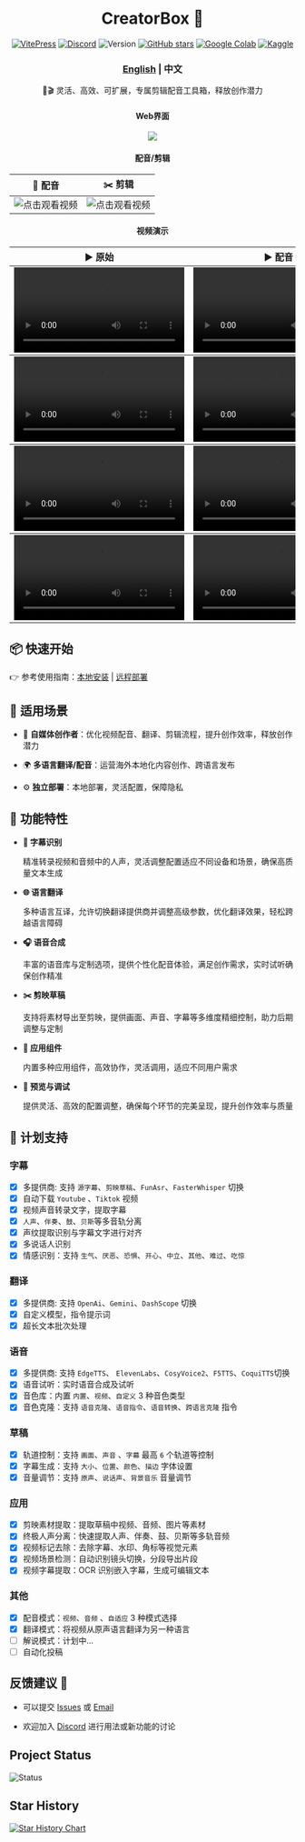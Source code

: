 <div align="center">
<h1 align="center">CreatorBox 💸</h1>

<!--
[![Discord](https://img.shields.io/discord/1380024079871905883?logo=discord&logoColor=white&color=%44CC11&label=Discord)](https://discord.gg/ZSeETM6bsS)
-->

[![VitePress](https://img.shields.io/badge/Vitepress-Doc-3E63DD?logo=markdown)](https://xiesx123.github.io/CreatorBox)
[![Discord](https://img.shields.io/badge/Discord-Online-44CC11?logo=discord&logoColor=white)](https://discord.gg/ZSeETM6bsS)
![Version](https://img.shields.io/github/tag/xiesx123/CreatorBox.svg?style=flat&label=Release)
[![GitHub stars](https://img.shields.io/github/stars/xiesx123/CreatorBox)](https://github.com/xiesx123/CreatorBox/stargazers)
[![Google Colab](https://img.shields.io/badge/Google_Colab-Launch-yellow?logo=googlecolab&)](https://colab.research.google.com/drive/1VFN9991PEg2mRWWwdKhAdAmQyut7Wfu5?usp=sharing)
[![Kaggle](https://img.shields.io/badge/Kaggle-Launch-blue?logo=kaggle)](https://www.kaggle.com/code/xiesx123/creatorbox)

  <h3><a href="README.md">English</a> | 中文 </h3>

🚀🎬 灵活、高效、可扩展，专属剪辑配音工具箱，释放创作潜力

  <h4>Web界面</h4>

![](/docs/images/main_zh.png)

  <h4>配音/剪辑</h4>

  <table>
      <thead>
          <tr>
              <th align="center"><g-emoji class="g-emoji" alias="arrow_forward">🔧</g-emoji> 配音</th>
              <th align="center"><g-emoji class="g-emoji" alias="arrow_forward">✂️</g-emoji> 剪辑</th>
          </tr>
      </thead>
      <tbody>
          <tr>
              <td align="center">
                  <img src="docs/images/debug.jpg" alt="点击观看视频">
              </td>
              <td align="center">
                  <img src="docs/images/jianying.jpg" alt="点击观看视频">
              </td>
          </tr>
      </tbody>
  </table>

  <h4>视频演示</h4>

  <table>
      <thead>
          <tr>
              <th align="center"><g-emoji class="g-emoji" alias="arrow_forward">▶️ 原始</th>
              <th align="center"><g-emoji class="g-emoji" alias="arrow_forward">▶️ 配音</th>
          </tr>
      </thead>
      <!-- 大话西游 -->
      <tbody>
          <tr>
              <td align="center"><video
                      src="https://github.com/user-attachments/assets/b6e30353-5b08-4c12-8407-8d759233d193"></video></td>
              <td align="center"><video
                      src="https://github.com/user-attachments/assets/f57363c5-3110-4b1b-be3f-769c0e65fe9a"></video></td>
          </tr>
      </tbody>
    <!-- 求职面试 -->
    <tbody>
          <tr>
              <td align="center"><video
                      src="https://github.com/user-attachments/assets/327b819c-c811-4265-960b-83117e0da670"></video></td>
              <td align="center"><video
                      src="https://github.com/user-attachments/assets/ed6449df-dd04-45f0-9ab1-ce4a2a5b600c"></video></td>
          </tr>
      </tbody>
    <!-- 黑神话-->
    <tbody>
          <tr>
              <td align="center"><video
                      src="https://github.com/user-attachments/assets/c68c376e-54ef-4a6b-a195-fbe926c0de37"></video></td>
              <td align="center"><video
                      src="https://github.com/user-attachments/assets/e9424df6-0986-4118-af82-b5f140398471"></video></td>
          </tr>
      </tbody>
      <!-- 商品介绍-->
    <tbody>
          <tr>
              <td align="center"><video
                      src="https://github.com/user-attachments/assets/a1c9ea12-a3a0-4d0d-9d68-43659e6cc180"></video></td>
              <td align="center"><video
                      src="https://github.com/user-attachments/assets/6babdb77-90db-4ea7-b6eb-9614438fa0f1"></video></td>
          </tr>
      </tbody>

  </table>

</div>

## 📦 快速开始

👉 参考使用指南：[本地安装](https://xiesx123.github.io/CreatorBox/deploy-local) | [远程部署](https://xiesx123.github.io/CreatorBox/deploy-colab)

## 🎨 适用场景

- 🎥 **自媒体创作者**：优化视频配音、翻译、剪辑流程，提升创作效率，释放创作潜力

- 🌍 **多语言翻译/配音**：运营海外本地化内容创作、跨语言发布

- ⚙️ **独立部署**：本地部署，灵活配置，保障隐私

## 🎯 功能特性

- **🎤 字幕识别**

  精准转录视频和音频中的人声，灵活调整配置适应不同设备和场景，确保高质量文本生成

- **🌐 语言翻译**

  多种语言互译，允许切换翻译提供商并调整高级参数，优化翻译效果，轻松跨越语言障碍

- **🎧 语音合成**

  丰富的语音库与定制选项，提供个性化配音体验，满足创作需求，实时试听确保创作精准

- **✂️ 剪映草稿**

  支持将素材导出至剪映，提供画面、声音、字幕等多维度精细控制，助力后期调整与定制

- **🧩 应用组件**

  内置多种应用组件，高效协作，灵活调用，适应不同用户需求

- **🔧 预览与调试**

  提供灵活、高效的配置调整，确保每个环节的完美呈现，提升创作效率与质量

## 📅 计划支持

### 字幕

- [x] 多提供商: 支持 `源字幕`、`剪映草稿`、`FunAsr`、`FasterWhisper` 切换
- [x] 自动下载 `Youtube` 、`Tiktok` 视频
- [x] 视频声音转录文字，提取字幕
- [x] `人声`、`伴奏`、`鼓`、`贝斯`等多音轨分离
- [x] 声纹提取识别与字幕文字进行对齐
- [x] 多说话人识别
- [x] 情感识别：支持 `生气`、`厌恶`、`恐惧`、`开心`、`中立`、`其他`、`难过`、`吃惊`

### 翻译

- [x] 多提供商: 支持 `OpenAi`、`Gemini`、`DashScope` 切换
- [x] 自定义模型，指令提示词
- [x] 超长文本批次处理

### 语音

- [x] 多提供商: 支持 `EdgeTTS`、 `ElevenLabs`、`CosyVoice2`、`F5TTS`、`CoquiTTS`切换
- [x] 语音试听：实时语音合成及试听
- [x] 音色库：内置 `内置`、`视频`、`自定义` 3 种音色类型
- [x] 音色克隆：支持 `语音克隆`、`语音指令`、`语音转换`、`跨语言克隆` 指令

### 草稿

- [x] 轨道控制：支持 `画面`、`声音` 、`字幕` 最高 `6` 个轨道等控制
- [x] 字幕生成：支持 `大小`、`位置`、`颜色`、`描边` 字体设置
- [x] 音量调节：支持 `原声`、`说话声`、`背景音乐` 音量调节

### 应用

- [x] 剪映素材提取：提取草稿中视频、音频、图片等素材
- [x] 终极人声分离：快速提取人声、伴奏、鼓、贝斯等多轨音频
- [x] 视频标记去除：去除字幕、水印、角标等视觉元素
- [x] 视频场景检测：自动识别镜头切换，分段导出片段
- [x] 视频字幕提取：OCR 识别嵌入字幕，生成可编辑文本

### 其他

- [x] 配音模式：`视频`、`音频` 、`自适应` 3 种模式选择
- [x] 翻译模式：将视频从原声语言翻译为另一种语言
- [ ] 解说模式：计划中...
- [ ] 自动化投稿

## 反馈建议 📢

- 可以提交 [Issues](https://github.com/xiesx123/CreatorBox/issues) 
  或 [Email](mailto:xiesx123@gmail.com?subject=CreatoxBox%20Discussions&body=Hello,%20I%20would%20like%20to%20inquire%20about%20your%20project.%20Could%20you%20provide%20more%20details?)

- 欢迎加入 [Discord](https://discord.gg/ZSeETM6bsS) 进行用法或新功能的讨论

## Project Status

![Status](https://repobeats.axiom.co/api/embed/afc79d9210faea79913ee2e2c7e776886295e052.svg)

## Star History

<a href="https://www.star-history.com/#xiesx123/CreatorBox&Date">
 <picture>
   <source media="(prefers-color-scheme: dark)" srcset="https://api.star-history.com/svg?repos=xiesx123/CreatorBox&type=Date&theme=dark" />
   <source media="(prefers-color-scheme: light)" srcset="https://api.star-history.com/svg?repos=xiesx123/CreatorBox&type=Date" />
   <img alt="Star History Chart" src="https://api.star-history.com/svg?repos=xiesx123/CreatorBox&type=Date" />
 </picture>
</a>
